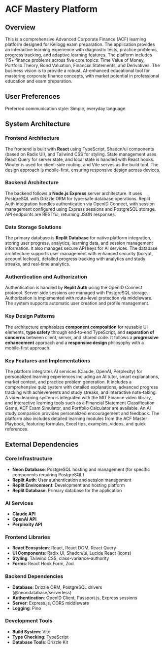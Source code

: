 # ACF Mastery Platform

## Overview

This is a comprehensive Advanced Corporate Finance (ACF) learning platform designed for Kellogg exam preparation. The application provides an interactive learning experience with diagnostic tests, practice problems, progress tracking, and adaptive learning features. The platform includes 115+ finance problems across five core topics: Time Value of Money, Portfolio Theory, Bond Valuation, Financial Statements, and Derivatives. The business vision is to provide a robust, AI-enhanced educational tool for mastering corporate finance concepts, with market potential in professional education and exam preparation.

## User Preferences

Preferred communication style: Simple, everyday language.

## System Architecture

### Frontend Architecture

The frontend is built with **React** using TypeScript, Shadcn/ui components (based on Radix UI), and Tailwind CSS for styling. State management uses React Query for server state, and local state is handled with React hooks. Wouter is used for client-side routing, and Vite serves as the build tool. The design approach is mobile-first, ensuring responsive design across devices.

### Backend Architecture

The backend follows a **Node.js Express** server architecture. It uses PostgreSQL with Drizzle ORM for type-safe database operations. Replit Auth integration handles authentication via OpenID Connect, with session management configured using Express sessions and PostgreSQL storage. API endpoints are RESTful, returning JSON responses.

### Data Storage Solutions

The primary database is **Replit Database** for native platform integration, storing user progress, analytics, learning data, and session management information. It also manages secure API keys for AI services. The database architecture supports user management with enhanced security (bcrypt, account lockout), detailed progress tracking with analytics and study streaks, and real-time analytics.

### Authentication and Authorization

Authentication is handled by **Replit Auth** using the OpenID Connect protocol. Server-side sessions are managed with PostgreSQL storage. Authorization is implemented with route-level protection via middleware. The system supports automatic user creation and profile management.

### Key Design Patterns

The architecture emphasizes **component composition** for reusable UI elements, **type safety** through end-to-end TypeScript, and **separation of concerns** between client, server, and shared code. It follows a **progressive enhancement** approach and a **responsive design** philosophy with a mobile-first approach.

### Key Features and Implementations

The platform integrates AI services (Claude, OpenAI, Perplexity) for personalized learning experiences including an AI tutor, smart explanations, market context, and practice problem generation. It includes a comprehensive quiz system with detailed explanations, advanced progress tracking with achievements and study streaks, and interactive note-taking. A video learning system is integrated with the MIT Finance video library, and interactive learning tools such as a Financial Statement Classification Game, ACF Exam Simulator, and Portfolio Calculator are available. An AI study companion provides personalized encouragement and feedback. The platform also includes detailed learning modules from the ACF Master Playbook, featuring formulas, Excel tips, examples, videos, and quick references.

## External Dependencies

### Core Infrastructure
- **Neon Database**: PostgreSQL hosting and management (for specific components requiring PostgreSQL)
- **Replit Auth**: User authentication and session management
- **Replit Environment**: Development and hosting platform
- **Replit Database**: Primary database for the application

### AI Services
- **Claude API**
- **OpenAI API**
- **Perplexity API**

### Frontend Libraries
- **React Ecosystem**: React, React DOM, React Query
- **UI Components**: Radix UI, Shadcn/ui, Lucide React (icons)
- **Styling**: Tailwind CSS, class-variance-authority
- **Forms**: React Hook Form, Zod

### Backend Dependencies
- **Database**: Drizzle ORM, PostgreSQL drivers (@neondatabase/serverless)
- **Authentication**: OpenID Client, Passport.js, Express sessions
- **Server**: Express.js, CORS middleware
- **Logging**: Pino

### Development Tools
- **Build System**: Vite
- **Type Checking**: TypeScript
- **Database Tools**: Drizzle Kit